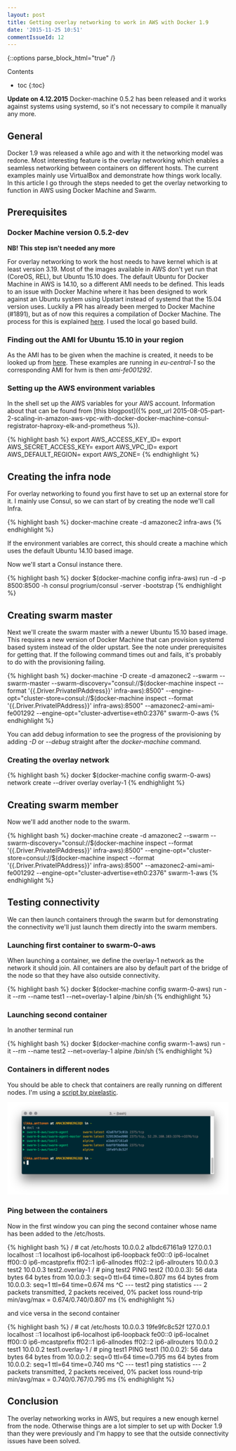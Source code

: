 ```yaml
---
layout: post
title: Getting overlay networking to work in AWS with Docker 1.9
date: '2015-11-25 10:51'
commentIssueId: 12
---
```


{::options parse_block_html="true" /}
<div class="toc">
Contents

* toc
{:toc}
</div>

**Update on 4.12.2015** Docker-machine 0.5.2 has been released and it works against systems using systemd, so it's not necessary to compile it manually any more.

## General

Docker 1.9 was released a while ago and with it the networking model was redone. Most interesting feature is the overlay networking which enables a seamless networking between containers on different hosts. The current examples mainly use VirtualBox and demonstrate how things work locally. In this article I go through the steps needed to get the overlay networking to function in AWS using Docker Machine and Swarm.

## Prerequisites

### Docker Machine version 0.5.2-dev

**NB! This step isn't needed any more**

For overlay networking to work the host needs to have kernel which is at least version 3.19. Most of the images available in AWS don't yet run that (CoreOS, REL), but Ubuntu 15.10 does. The default Ubuntu for Docker Machine in AWS is 14.10, so a different AMI needs to be defined. This leads to an issue with Docker Machine where it has been designed to work against an Ubuntu system using Upstart instead of systemd that the 15.04 version uses. Luckily a PR has already been merged to Docker Machine (#1891), but as of now this requires a compilation of Docker Machine. The process for this is explained [here](https://github.com/docker/machine/blob/master/CONTRIBUTING.md). I used the local go based build.

### Finding out the AMI for Ubuntu 15.10 in your region

As the AMI has to be given when the machine is created, it needs to be looked up from [here](http://cloud-images.ubuntu.com/releases/15.10/release/). These examples are running in *eu-central-1* so the corresponding AMI for hvm is then *ami-fe001292*.

### Setting up the AWS environment variables

In the shell set up the AWS variables for your AWS account. Information about that can be found from [this blogpost]({% post_url 2015-08-05-part-2-scaling-in-amazon-aws-vpc-with-docker-docker-machine-consul-registrator-haproxy-elk-and-prometheus %}).

{% highlight bash %}
export AWS_ACCESS_KEY_ID=<secret key>
export AWS_SECRET_ACCESS_KEY=<secret access key>
export AWS_VPC_ID=<vpc-id>
export AWS_DEFAULT_REGION=<region>
export AWS_ZONE=<zone>
{% endhighlight %}

## Creating the infra node

For overlay networking to found you first have to set up an external store for it. I mainly use Consul, so we can start of by creating the node we'll call Infra.

{% highlight bash %}
docker-machine create -d amazonec2 infra-aws
{% endhighlight %}

If the environment variables are correct, this should create a machine which uses the default Ubuntu 14.10 based image.

Now we'll start a Consul instance there.

{% highlight bash %}
docker $(docker-machine config infra-aws) run -d -p 8500:8500 -h consul progrium/consul -server -bootstrap
{% endhighlight %}

## Creating swarm master

Next we'll create the swarm master with a newer Ubuntu 15.10 based image. This requires a new version of Docker Machine that can provision systemd based system instead of the older upstart. See the note under prerequisites for getting that. If the following command times out and fails, it's probably to do with the provisioning failing.

{% highlight bash %}
docker-machine -D create -d amazonec2 --swarm --swarm-master --swarm-discovery="consul://$(docker-machine inspect --format '{{.Driver.PrivateIPAddress}}' infra-aws):8500" --engine-opt="cluster-store=consul://$(docker-machine inspect --format '{{.Driver.PrivateIPAddress}}' infra-aws):8500" --amazonec2-ami=ami-fe001292 --engine-opt="cluster-advertise=eth0:2376" swarm-0-aws
{% endhighlight %}

You can add debug information to see the progress of the provisioning by adding _-D_ or _--debug_ straight after the _docker-machine_ command.

### Creating the overlay network

{% highlight bash %}
docker $(docker-machine config swarm-0-aws) network create --driver overlay overlay-1
{% endhighlight %}

## Creating swarm member

Now we'll add another node to the swarm.

{% highlight bash %}
docker-machine create -d amazonec2 --swarm --swarm-discovery="consul://$(docker-machine inspect --format '{{.Driver.PrivateIPAddress}}' infra-aws):8500" --engine-opt="cluster-store=consul://$(docker-machine inspect --format '{{.Driver.PrivateIPAddress}}' infra-aws):8500" --amazonec2-ami=ami-fe001292 --engine-opt="cluster-advertise=eth0:2376" swarm-1-aws
{% endhighlight %}

## Testing connectivity

We can then launch containers through the swarm but for demonstrating the connectivity we'll just launch them directly into the swarm members.

### Launching first container to swarm-0-aws

When launching a container, we define the overlay-1 network as the network it should join. All containers are also by default part of the bridge of the node so that they have also outside connectivity.

{% highlight bash %}
docker $(docker-machine config swarm-0-aws) run -it --rm --name test1 --net=overlay-1 alpine /bin/sh
{% endhighlight %}

### Launching second container

In another terminal run

{% highlight bash %}
docker $(docker-machine config swarm-1-aws) run -it --rm --name test2 --net=overlay-1 alpine /bin/sh
{% endhighlight %}

### Containers in different nodes

You should be able to check that containers are really running on different nodes. I'm using a [script by pixelastic](http://blog.pixelastic.com/2015/09/29/better-listing-of-docker-images-and-container/).

![Containers in swarm](/images/Swarm_AWS_shell.png)

### Ping between the containers

Now in the first window you can ping the second container whose name has been added to the /etc/hosts.

{% highlight bash %}
/ # cat /etc/hosts
10.0.0.2	a1bdc67161a9
127.0.0.1	localhost
::1	localhost ip6-localhost ip6-loopback
fe00::0	ip6-localnet
ff00::0	ip6-mcastprefix
ff02::1	ip6-allnodes
ff02::2	ip6-allrouters
10.0.0.3	test2
10.0.0.3	test2.overlay-1
/ # ping test2
PING test2 (10.0.0.3): 56 data bytes
64 bytes from 10.0.0.3: seq=0 ttl=64 time=0.807 ms
64 bytes from 10.0.0.3: seq=1 ttl=64 time=0.674 ms
^C
--- test2 ping statistics ---
2 packets transmitted, 2 packets received, 0% packet loss
round-trip min/avg/max = 0.674/0.740/0.807 ms
{% endhighlight %}

and vice versa in the second container

{% highlight bash %}
/ # cat /etc/hosts
10.0.0.3	19fe9fc8c52f
127.0.0.1	localhost
::1	localhost ip6-localhost ip6-loopback
fe00::0	ip6-localnet
ff00::0	ip6-mcastprefix
ff02::1	ip6-allnodes
ff02::2	ip6-allrouters
10.0.0.2	test1
10.0.0.2	test1.overlay-1
/ # ping test1
PING test1 (10.0.0.2): 56 data bytes
64 bytes from 10.0.0.2: seq=0 ttl=64 time=0.795 ms
64 bytes from 10.0.0.2: seq=1 ttl=64 time=0.740 ms
^C
--- test1 ping statistics ---
2 packets transmitted, 2 packets received, 0% packet loss
round-trip min/avg/max = 0.740/0.767/0.795 ms
{% endhighlight %}

## Conclusion

The overlay networking works in AWS, but requires a new enough kernel from the node. Otherwise things are a lot simpler to set up with Docker 1.9 than they were previously and I'm happy to see that the outside connectivity issues have been solved.
